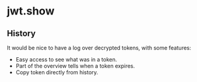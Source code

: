 # jwt.show

## History
It would be nice to have a log over decrypted tokens, with some features:
- Easy access to see what was in a token.
- Part of the overview tells when a token expires.
- Copy token directly from history.
